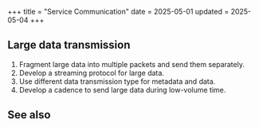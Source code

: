 +++
title = "Service Communication"
date = 2025-05-01
updated = 2025-05-04
+++

## Large data transmission

1.  Fragment large data into multiple packets and send them separately.
2.  Develop a streaming protocol for large data.
3.  Use different data transmission type for metadata and data.
4.  Develop a cadence to send large data during low-volume time.

## See also
